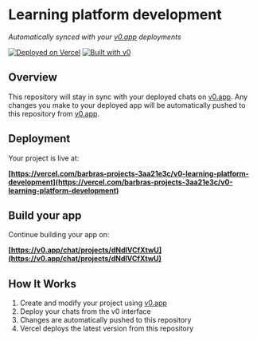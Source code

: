 # Learning platform development

*Automatically synced with your [v0.app](https://v0.app) deployments*

[![Deployed on Vercel](https://img.shields.io/badge/Deployed%20on-Vercel-black?style=for-the-badge&logo=vercel)](https://vercel.com/barbras-projects-3aa21e3c/v0-learning-platform-development)
[![Built with v0](https://img.shields.io/badge/Built%20with-v0.app-black?style=for-the-badge)](https://v0.app/chat/projects/dNdlVCfXtwU)

## Overview

This repository will stay in sync with your deployed chats on [v0.app](https://v0.app).
Any changes you make to your deployed app will be automatically pushed to this repository from [v0.app](https://v0.app).

## Deployment

Your project is live at:

**[https://vercel.com/barbras-projects-3aa21e3c/v0-learning-platform-development](https://vercel.com/barbras-projects-3aa21e3c/v0-learning-platform-development)**

## Build your app

Continue building your app on:

**[https://v0.app/chat/projects/dNdlVCfXtwU](https://v0.app/chat/projects/dNdlVCfXtwU)**

## How It Works

1. Create and modify your project using [v0.app](https://v0.app)
2. Deploy your chats from the v0 interface
3. Changes are automatically pushed to this repository
4. Vercel deploys the latest version from this repository